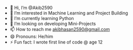 - 👋 Hi, I’m @Akib2590
- 👀 I’m interested in Machine Learning and Project Building
- 🌱 I’m currently learning Python
- 💞️ I’m looking on developing Mini-Projects
- 📫 How to reach me akibhasan2590@gmail.com
- 😄 Pronouns: He/him
- ⚡ Fun fact: I wrote first line of code @ age 12

<!---
Akib2590/Akib2590 is a ✨ special ✨ repository because its `README.md` (this file) appears on your GitHub profile.
You can click the Preview link to take a look at your changes.
--->
